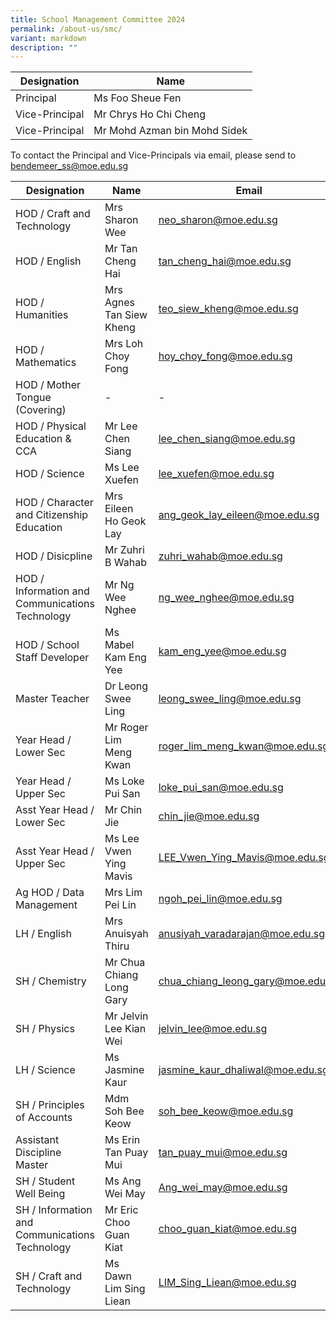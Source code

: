 ```yaml
---
title: School Management Committee 2024
permalink: /about-us/smc/
variant: markdown
description: ""
---
```

|  Designation | Name| 
| -------- | -------- |
| Principal | Ms Foo Sheue Fen |
|Vice-Principal |Mr Chrys Ho Chi Cheng|
|Vice-Principal | Mr Mohd Azman bin Mohd Sidek   |

To contact the Principal and Vice-Principals via email, please send to bendemeer_ss@moe.edu.sg

|  Designation | Name| Email  |
| - | -| - |
| HOD / Craft and Technology  | Mrs Sharon Wee | neo_sharon@moe.edu.sg |
| HOD / English |Mr Tan Cheng Hai  | tan_cheng_hai@moe.edu.sg | 
| HOD / Humanities | Mrs Agnes Tan Siew Kheng | teo_siew_kheng@moe.edu.sg |
| HOD / Mathematics | Mrs Loh Choy Fong | hoy_choy_fong@moe.edu.sg |
| HOD / Mother Tongue (Covering)  | -  | - |
| HOD / Physical Education & CCA| Mr Lee Chen Siang | lee_chen_siang@moe.edu.sg |
| HOD / Science  | Ms Lee Xuefen  | lee_xuefen@moe.edu.sg |
| HOD / Character and Citizenship Education | Mrs Eileen Ho Geok Lay | ang_geok_lay_eileen@moe.edu.sg |
| HOD / Disicpline | Mr Zuhri B Wahab |zuhri_wahab@moe.edu.sg |
| HOD / Information and Communications Technology | Mr Ng Wee Nghee | ng_wee_nghee@moe.edu.sg |
| HOD / School Staff Developer | Ms Mabel Kam Eng Yee | kam_eng_yee@moe.edu.sg |
| Master Teacher | Dr Leong Swee Ling | leong_swee_ling@moe.edu.sg |
| Year Head / Lower Sec  | Mr Roger Lim Meng Kwan | roger_lim_meng_kwan@moe.edu.sg |
| Year Head / Upper Sec | Ms Loke Pui San | loke_pui_san@moe.edu.sg |
| Asst Year Head / Lower Sec  | Mr Chin Jie | chin_jie@moe.edu.sg |
| Asst Year Head / Upper Sec | Ms Lee Vwen Ying Mavis | LEE_Vwen_Ying_Mavis@moe.edu.sg |
| Ag HOD / Data Management | Mrs Lim Pei Lin | ngoh_pei_lin@moe.edu.sg |
| LH / English  | Mrs Anuisyah Thiru | anusiyah_varadarajan@moe.edu.sg |
| SH / Chemistry | Mr Chua Chiang Long Gary | chua_chiang_leong_gary@moe.edu.sg |
| SH / Physics | Mr Jelvin Lee Kian Wei | jelvin_lee@moe.edu.sg |
| LH / Science | Ms Jasmine Kaur | jasmine_kaur_dhaliwal@moe.edu.sg |
| SH / Principles of Accounts  | Mdm Soh Bee Keow | soh_bee_keow@moe.edu.sg |
| Assistant Discipline Master | Ms Erin Tan Puay Mui | tan_puay_mui@moe.edu.sg |
| SH / Student Well Being | Ms Ang Wei May | Ang_wei_may@moe.edu.sg |
| SH / Information and Communications Technology | Mr Eric Choo Guan Kiat | choo_guan_kiat@moe.edu.sg |
| SH / Craft and Technology | Ms Dawn Lim Sing Liean | LIM_Sing_Liean@moe.edu.sg |


